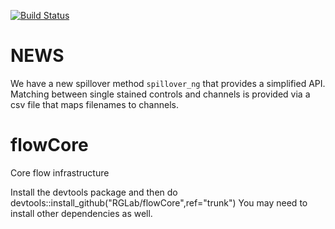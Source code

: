 [![Build Status](https://travis-ci.org/RGLab/flowCore.svg?branch=trunk)](https://travis-ci.org/RGLab/flowCore)

NEWS
=====
We have a new spillover method `spillover_ng` that provides a simplified API. Matching
between single stained controls and channels is provided via a csv file that maps filenames to channels.


flowCore
========

Core flow infrastructure

Install the devtools package and then do
devtools::install_github("RGLab/flowCore",ref="trunk")
You may need to install other dependencies as well.
